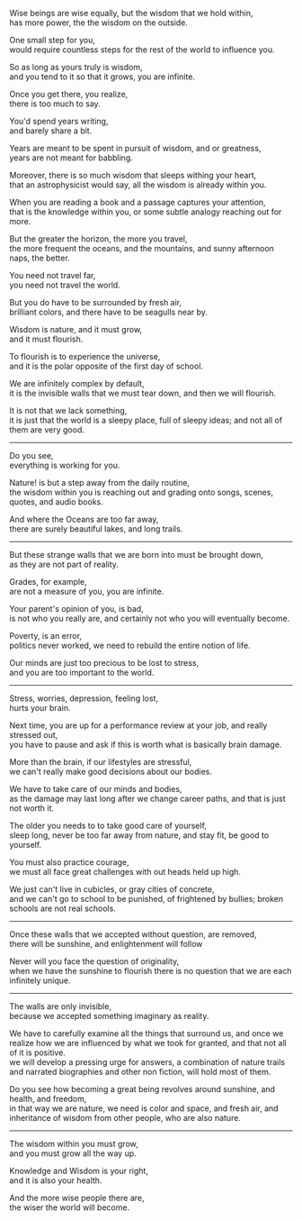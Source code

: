 Wise beings are wise equally, but the wisdom that we hold within,\
has more power, the the wisdom on the outside.

One small step for you,\
would require countless steps for the rest of the world to influence you.

So as long as yours truly is wisdom,\
and you tend to it so that it grows, you are infinite.

Once you get there, you realize,\
there is too much to say.

You'd spend years writing,\
and barely share a bit.

Years are meant to be spent in pursuit of wisdom, and or greatness,\
years are not meant for babbling.

Moreover, there is so much wisdom that sleeps withing your heart,\
that an astrophysicist would say, all the wisdom is already within you.

When you are reading a book and a passage captures your attention,\
that is the knowledge within you, or some subtle analogy reaching out for more.

But the greater the horizon, the more you travel,\
the more frequent the oceans, and the mountains, and sunny afternoon naps, the better.

You need not travel far,\
you need not travel the world.

But you do have to be surrounded by fresh air,\
brilliant colors, and there have to be seagulls near by.

Wisdom is nature, and it must grow,\
and it must flourish.

To flourish is to experience the universe,\
and it is the polar opposite of the first day of school.

We are infinitely complex by default,\
it is the invisible walls that we must tear down, and then we will flourish.

It is not that we lack something,\
it is just that the world is a sleepy place, full of sleepy ideas; and not all of them are very good.

---

Do you see,\
everything is working for you.

Nature! is but a step away from the daily routine,\
the wisdom within you is reaching out and grading onto songs, scenes, quotes, and audio books.

And where the Oceans are too far away,\
there are surely beautiful lakes, and long trails.

---

But these strange walls that we are born into must be brought down,\
as they are not part of reality.

Grades, for example,\
are not a measure of you, you are infinite.

Your parent's opinion of you, is bad,\
is not who you really are, and certainly not who you will eventually become.

Poverty, is an error,\
politics never worked, we need to rebuild the entire notion of life.

Our minds are just too precious to be lost to stress,\
and you are too important to the world.

---

Stress, worries, depression, feeling lost,\
hurts your brain.

Next time, you are up for a performance review at your job, and really stressed out,\
you have to pause and ask if this is worth what is basically brain damage.

More than the brain, if our lifestyles are stressful,\
we can't really make good decisions about our bodies.

We have to take care of our minds and bodies,\
as the damage may last long after we change career paths, and that is just not worth it.

The older you needs to to take good care of yourself,\
sleep long, never be too far away from nature, and stay fit, be good to yourself.

You must also practice courage,\
we must all face great challenges with out heads held up high.

We just can't live in cubicles, or gray cities of concrete,\
and we can't go to school to be punished, of frightened by bullies; broken schools are not real schools.

---

Once these walls that we accepted without question, are removed,\
there will be sunshine, and enlightenment will follow

Never will you face the question of originality,\
when we have the sunshine to flourish there is no question that we are each infinitely unique.

---

The walls are only invisible,\
because we accepted something imaginary as reality.

We have to carefully examine all the things that surround us, and once we realize how we are influenced by what we took for granted, and that not all of it is positive.\
we will develop a pressing urge for answers, a combination of nature trails and narrated biographies and other non fiction, will hold most of them.

Do you see how becoming a great being revolves around sunshine, and health, and freedom,\
in that way we are nature, we need is color and space, and fresh air, and inheritance of wisdom from other people, who are also nature.

---

The wisdom within you must grow,\
and you must grow all the way up.

Knowledge and Wisdom is your right,\
and it is also your health.

And the more wise people there are,\
the wiser the world will become.
